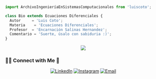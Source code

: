 ```js
import ArchivoIngenieríaEnSistemasComputacionales from 'luiscoto';

class Bio extends Ecuaciones Diferenciales {
  Autor     = 'Luis Coto';
  Materia    = 'Ecuaciones Diferenciales';
  Profesor  = 'Encarnación Salinas Hernandez';
  Comentario = 'Suerte, úsalo con sabiduria :)';
}

```

<p align="center">
  <img src="https://user-images.githubusercontent.com/81122669/123591935-3a779c80-d7b2-11eb-919d-573247b80faa.JPG" />
</p>

<h3> 🤝🏻 Connect with Me 🤝</h3>
<p align="center">
<a href="https://www.linkedin.com/in/luis-f-coto/"><img src="https://img.shields.io/badge/LinkedIn--_.svg?style=social&logo=linkedin" alt="LinkedIn"></a>
<a href="https://www.instagram.com/luiscoto._/"><img alt="Instagram" src="https://img.shields.io/badge/Instagram-luiscoto._-black?style=flat-square&logo=instagram"></a>
<a href="mailto:luisfcoto@outlook.com"><img alt="Email" src="https://img.shields.io/badge/Email-luisfcoto@outlook.com-blue?style=flat-square&logo=gmail"></a>    
</p>  
